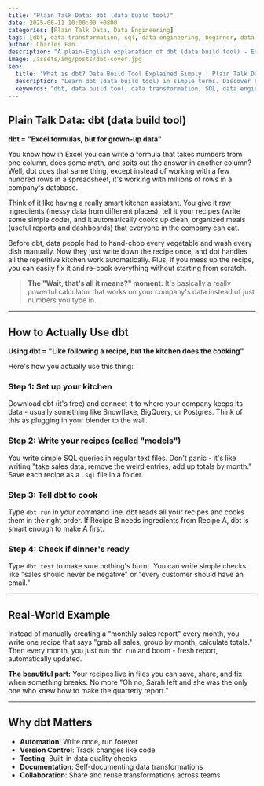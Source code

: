 ```yaml
---
title: "Plain Talk Data: dbt (data build tool)"
date: 2025-06-11 10:00:00 +0800
categories: [Plain Talk Data, Data Engineering]
tags: [dbt, data transformation, sql, data engineering, beginner, data management]
author: Charles Fan
description: "A plain-English explanation of dbt (data build tool) - Excel formulas for grown-up data. Learn how dbt transforms messy data into useful reports automatically."
image: /assets/img/posts/dbt-cover.jpg
seo:
  title: "What is dbt? Data Build Tool Explained Simply | Plain Talk Data"
  description: "Learn dbt (data build tool) in simple terms. Discover how dbt works like Excel formulas but for enterprise data transformation and analytics."
  keywords: "dbt, data build tool, data transformation, SQL, data engineering, analytics engineering, data pipeline"
---
```


## Plain Talk Data: dbt (data build tool)

**dbt = "Excel formulas, but for grown-up data"**

You know how in Excel you can write a formula that takes numbers from one column, does some math, and spits out the answer in another column? Well, dbt does that same thing, except instead of working with a few hundred rows in a spreadsheet, it's working with millions of rows in a company's database.

Think of it like having a really smart kitchen assistant. You give it raw ingredients (messy data from different places), tell it your recipes (write some simple code), and it automatically cooks up clean, organized meals (useful reports and dashboards) that everyone in the company can eat.

Before dbt, data people had to hand-chop every vegetable and wash every dish manually. Now they just write down the recipe once, and dbt handles all the repetitive kitchen work automatically. Plus, if you mess up the recipe, you can easily fix it and re-cook everything without starting from scratch.

> **The "Wait, that's all it means?" moment:** It's basically a really powerful calculator that works on your company's data instead of just numbers you type in.

---

## How to Actually Use dbt

**Using dbt = "Like following a recipe, but the kitchen does the cooking"**

Here's how you actually use this thing:

### Step 1: Set up your kitchen
Download dbt (it's free) and connect it to where your company keeps its data - usually something like Snowflake, BigQuery, or Postgres. Think of this as plugging in your blender to the wall.

### Step 2: Write your recipes (called "models")
You write simple SQL queries in regular text files. Don't panic - it's like writing "take sales data, remove the weird entries, add up totals by month." Save each recipe as a `.sql` file in a folder.

### Step 3: Tell dbt to cook
Type `dbt run` in your command line. dbt reads all your recipes and cooks them in the right order. If Recipe B needs ingredients from Recipe A, dbt is smart enough to make A first.

### Step 4: Check if dinner's ready
Type `dbt test` to make sure nothing's burnt. You can write simple checks like "sales should never be negative" or "every customer should have an email."

---

## Real-World Example

Instead of manually creating a "monthly sales report" every month, you write one recipe that says "grab all sales, group by month, calculate totals." Then every month, you just run `dbt run` and boom - fresh report, automatically updated.

**The beautiful part:** Your recipes live in files you can save, share, and fix when something breaks. No more "Oh no, Sarah left and she was the only one who knew how to make the quarterly report."

---

## Why dbt Matters

- **Automation**: Write once, run forever
- **Version Control**: Track changes like code
- **Testing**: Built-in data quality checks
- **Documentation**: Self-documenting data transformations
- **Collaboration**: Share and reuse transformations across teams
